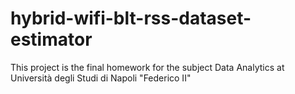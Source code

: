 # hybrid-wifi-blt-rss-dataset-estimator
 This project is the final homework for the subject Data Analytics at Università degli Studi di Napoli "Federico II"
